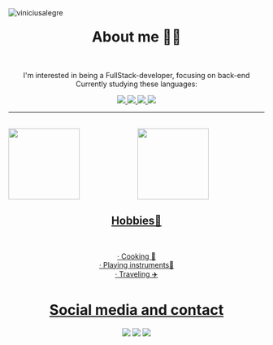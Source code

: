 <img align="left" src="https://media.giphy.com/media/v1.Y2lkPTc5MGI3NjExM3FlODQyYXR2OTdmOHJrcmV4bng2bXowamdxZDVkcWQzejV3Z3V6YiZlcD12MV9pbnRlcm5hbF9naWZfYnlfaWQmY3Q9Zw/AVf7WbypJgQpS4NQkD/giphy.gif" alt="viniciusalegre" width="" title="Vinicius Alegre">
<div align="center">
  <h1>About me 👨🏻</h1>
  <br>
  <p>I'm interested in being a FullStack-developer, focusing on back-end <br>
Currently studying these languages:</p>
  <a href="https://github.com/GustavoObara">
  <img src="https://img.shields.io/badge/C-00599C?style=for-the-badge&logo=c&logoColor=white"/>
  <img src="https://img.shields.io/badge/JavaScript-F7DF1E?style=for-the-badge&logo=javascript&logoColor=black"/>
  <img src="https://img.shields.io/badge/HTML5-E34F26?style=for-the-badge&logo=html5&logoColor=white"/>
  <img src="https://img.shields.io/badge/CSS3-1572B6?style=for-the-badge&logo=css3&logoColor=white"/>
    <br>
    <hr>
    <br>
  <img align="left" height="140em" src="https://github-readme-stats.vercel.app/api?username=viniciusalegre20&show_icons=false&theme=dark&include_all_commits=true&count_private=true"/>
    <img align="center" height="140em" src="https://github-readme-stats.vercel.app/api/top-langs/?username=viniciusalegre20&layout=compact&theme=dark"/>
    <br>
  <h2 align="center">Hobbies🚀</h2> <br>
  <p align="center">
    · Cooking 🍳 <br>
    · Playing instruments🎸 <br>
    · Traveling ✈️
  </p>
</div>
    

  
##
  
<div align="center"> 
  <h1>Social media and contact</h1>  
  <a href = "mailto:vinicius_alegre@hotmail.com" target="_blank"><img src="https://img.shields.io/badge/Microsoft_Outlook-0078D4?style=for-the-badge&logo=microsoft-outlook&logoColor=white"></a>
  <a href="https://instagram.com/vinicius_alegre" target="_blank"><img src="https://img.shields.io/badge/Instagram-E4405F?style=for-the-badge&logo=instagram&logoColor=white" target="_blank"></a>
  <a href="https://www.linkedin.com/in/viniciusalegre" target="_blank"><img src="https://img.shields.io/badge/-LinkedIn-%230077B5?style=for-the-badge&logo=linkedin&logoColor=white" target="_blank"></a>
  <br>
</div>
